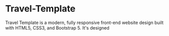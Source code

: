# Travel-Template
Travel Template is a modern, fully responsive front-end website design built with HTML5, CSS3, and Bootstrap 5. It's designed
